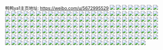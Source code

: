 鸭鸭ya1主页地址: https://weibo.com/u/5672995529 
![](https://wx4.sinaimg.cn/mw2000/006bVjhTgy1h9662f46cij30mt0tfadg.jpg) 
![](https://wx4.sinaimg.cn/mw2000/006bVjhTgy1h9662g8s6lj32by30f4qr.jpg) 
![](https://wx4.sinaimg.cn/mw2000/006bVjhTgy1h9662hrvklj323d37kkjl.jpg) 
![](https://wx4.sinaimg.cn/mw2000/006bVjhTgy1h96647gbuwj31o0280e81.jpg) 
![](https://wx4.sinaimg.cn/mw2000/006bVjhTgy1h96648eg4gj327e2xvx6p.jpg) 
![](https://wx4.sinaimg.cn/mw2000/006bVjhTgy1h96649wleyj32c0340x6q.jpg) 
![](https://wx4.sinaimg.cn/mw2000/006bVjhTly1h6qcp7vah2j32c03401l0.jpg) 
![](https://wx4.sinaimg.cn/mw2000/006bVjhTly1h6qcpf8304j32c0340npf.jpg) 
![](https://wx4.sinaimg.cn/mw2000/006bVjhTly1h6qcpupgzxj32c0340tmf.jpg) 
![](https://wx4.sinaimg.cn/mw2000/006bVjhTly1h6qcq3zp31j32c0340x6r.jpg) 
![](https://wx4.sinaimg.cn/mw2000/006bVjhTly1h6qcp1x6r5j32c0340e0d.jpg) 
![](https://wx4.sinaimg.cn/mw2000/006bVjhTly1h6qcqc82ahj32c0340b2c.jpg) 
![](https://wx4.sinaimg.cn/mw2000/006bVjhTly1h6qcqxhdkvj32c037y1kx.jpg) 
![](https://wx4.sinaimg.cn/mw2000/006bVjhTly1h6qcre0qfkj32aw36ckjh.jpg) 
![](https://wx4.sinaimg.cn/mw2000/006bVjhTly1h6qcri3wwsj32c0340x6r.jpg) 
![](https://wx4.sinaimg.cn/mw2000/006bVjhTly1h6qcrlkqc2j32c0340hdv.jpg) 
![](https://wx4.sinaimg.cn/mw2000/006bVjhTly1h6qcrpekbdj32c0340u0z.jpg) 
![](https://wx4.sinaimg.cn/mw2000/006bVjhTgy1h69m07pyatj30u0140tdi.jpg) 
![](https://wx4.sinaimg.cn/mw2000/006bVjhTgy1h69m090bqbj30u0140dml.jpg) 
![](https://wx4.sinaimg.cn/mw2000/006bVjhTgy1h69m06zi0aj30u0140wjm.jpg) 
![](https://wx4.sinaimg.cn/mw2000/006bVjhTgy1h69m0a1x3nj30u0140dp2.jpg) 
![](https://wx4.sinaimg.cn/mw2000/006bVjhTgy1h69m0b3sxej30u0140dqf.jpg) 
![](https://wx4.sinaimg.cn/mw2000/006bVjhTgy1h69m0c6qzzj30u014044n.jpg) 
![](https://wx4.sinaimg.cn/mw2000/006bVjhTgy1h69m0d1z4nj30u0140ab9.jpg) 
![](https://wx4.sinaimg.cn/mw2000/006bVjhTgy1h69m0qrzepj30u014041t.jpg) 
![](https://wx4.sinaimg.cn/mw2000/006bVjhTgy1h69m0pnfjyj30u0140wh6.jpg) 
![](https://wx4.sinaimg.cn/mw2000/006bVjhTly1h5uzmlnfmcj32c0340hdv.jpg) 
![](https://wx4.sinaimg.cn/mw2000/006bVjhTly1h5uzmowr52j32c0340u11.jpg) 
![](https://wx4.sinaimg.cn/mw2000/006bVjhTly1h5uzmq9wn6j32c037u1l0.jpg) 
![](https://wx4.sinaimg.cn/mw2000/006bVjhTly1h5uzmtqjqsj32c0340npd.jpg) 
![](https://wx4.sinaimg.cn/mw2000/006bVjhTly1h5uzny9ckcj30zo1rek5l.jpg) 
![](https://wx4.sinaimg.cn/mw2000/006bVjhTly1h5uznxyqluj30zo1reat6.jpg) 
![](https://wx4.sinaimg.cn/mw2000/006bVjhTly1h5qykueiosj30u0140agp.jpg) 
![](https://wx4.sinaimg.cn/mw2000/006bVjhTly1h5qyl4lmjzj30u014sn59.jpg) 
![](https://wx4.sinaimg.cn/mw2000/006bVjhTly1h5qyl5of7wj30u0140do2.jpg) 
![](https://wx4.sinaimg.cn/mw2000/006bVjhTly1h5qyl6j94fj30u0140gr0.jpg) 
![](https://wx4.sinaimg.cn/mw2000/006bVjhTly1h5qyl7cyxij30u0140n3b.jpg) 
![](https://wx4.sinaimg.cn/mw2000/006bVjhTly1h5qym914vfj30u01hcdoz.jpg) 
![](https://wx4.sinaimg.cn/mw2000/006bVjhTly1h5qym74q99j30u014bwlg.jpg) 
![](https://wx4.sinaimg.cn/mw2000/006bVjhTly1h5mk7m7gxcj30tu12ch3q.jpg) 
![](https://wx4.sinaimg.cn/mw2000/006bVjhTly1h5mk3gn72hj30u01hc10i.jpg) 
![](https://wx4.sinaimg.cn/mw2000/006bVjhTly1h5k649oe7aj32c0340qv5.jpg) 
![](https://wx4.sinaimg.cn/mw2000/006bVjhTly1h5k64avmuhj32c0340b2a.jpg) 
![](https://wx4.sinaimg.cn/mw2000/006bVjhTly1h5k64bu42cj329g340kjm.jpg) 
![](https://wx4.sinaimg.cn/mw2000/006bVjhTly1h5k64ctxq8j32c0352u0y.jpg) 
![](https://wx4.sinaimg.cn/mw2000/006bVjhTly1h5ecbnbtuzj30u0140n4i.jpg) 
![](https://wx4.sinaimg.cn/mw2000/006bVjhTly1h5ecbnrsbjj30u0140tfe.jpg) 
![](https://wx4.sinaimg.cn/mw2000/006bVjhTly1h5dfo9dr01j30u0140tfj.jpg) 
![](https://wx4.sinaimg.cn/mw2000/006bVjhTly1h5dfo8jvzoj30u01407c3.jpg) 
![](https://wx4.sinaimg.cn/mw2000/006bVjhTly1h57m5eugmxj33402dikjm.jpg) 
![](https://wx4.sinaimg.cn/mw2000/006bVjhTly1h57m5gzgzdj33402eqkjm.jpg) 
![](https://wx4.sinaimg.cn/mw2000/006bVjhTly1h57m5i574hj33402emnpe.jpg) 
![](https://wx4.sinaimg.cn/mw2000/006bVjhTly1h57m5j715aj32c035ax6q.jpg) 
![](https://wx4.sinaimg.cn/mw2000/006bVjhTly1h57m5k77ssj32c035i1kz.jpg) 
![](https://wx4.sinaimg.cn/mw2000/006bVjhTly1h57m5kl44vj30zo1redtm.jpg) 
![](https://wx4.sinaimg.cn/mw2000/006bVjhTly1h57m5e0rptj30zo1re182.jpg) 
![](https://wx4.sinaimg.cn/mw2000/006bVjhTly1h57m5lvzdcj32c0340b2b.jpg) 
![](https://wx4.sinaimg.cn/mw2000/006bVjhTly1h57m5ncvh0j32c0340e83.jpg) 
![](https://wx4.sinaimg.cn/mw2000/006bVjhTly1h541cqb01jj30u011c79b.jpg) 
![](https://wx4.sinaimg.cn/mw2000/006bVjhTly1h53wzyzrx0j32c02c0kjl.jpg) 
![](https://wx4.sinaimg.cn/mw2000/006bVjhTly1h4zh7g3zvyj30u015qaf5.jpg) 
![](https://wx4.sinaimg.cn/mw2000/006bVjhTly1h4zh7gc29lj30u015ggq7.jpg) 
![](https://wx4.sinaimg.cn/mw2000/006bVjhTly1h4zh7gkrpqj30u0154n1v.jpg) 
![](https://wx4.sinaimg.cn/mw2000/006bVjhTly1h4zh7hea0yj30u014076c.jpg) 
![](https://wx4.sinaimg.cn/mw2000/006bVjhTly1h4zh7i4xu0j30u0140wgh.jpg) 
![](https://wx4.sinaimg.cn/mw2000/006bVjhTly1h4prtpct0lj30um0u0773.jpg) 
![](https://wx4.sinaimg.cn/mw2000/006bVjhTly1h4prtq1meoj30u00u0mzn.jpg) 
![](https://wx4.sinaimg.cn/mw2000/006bVjhTly1h4prtq9qvwj30u00u0q6h.jpg) 
![](https://wx4.sinaimg.cn/mw2000/006bVjhTly1h4prtqk8hkj30u00u0q7w.jpg) 
![](https://wx4.sinaimg.cn/mw2000/006bVjhTly1h480gnrcadj32al340hdu.jpg) 
![](https://wx4.sinaimg.cn/mw2000/006bVjhTly1h480gr710zj32c034yx6r.jpg) 
![](https://wx4.sinaimg.cn/mw2000/006bVjhTly1h480gv9zfoj32c03564qs.jpg) 
![](https://wx4.sinaimg.cn/mw2000/006bVjhTly1h42z0dpykjj30u01i848r.jpg) 
![](https://wx4.sinaimg.cn/mw2000/006bVjhTly1h42z0lie5zj30u01hutiw.jpg) 
![](https://wx4.sinaimg.cn/mw2000/006bVjhTly1h41fkwmj7tj30u0140ahe.jpg) 
![](https://wx4.sinaimg.cn/mw2000/006bVjhTly1h41fkx8z28j30u0141k3g.jpg) 
![](https://wx4.sinaimg.cn/mw2000/006bVjhTly1h41fkxs8mzj30u0140gro.jpg) 
![](https://wx4.sinaimg.cn/mw2000/006bVjhTly1h41fkyyc1oj30u01jxn5k.jpg) 
![](https://wx4.sinaimg.cn/mw2000/006bVjhTly1h41fl299loj30u01hcthz.jpg) 
![](https://wx4.sinaimg.cn/mw2000/006bVjhTly1h3uw8igyxzj32c02c0hdt.jpg) 
![](https://wx4.sinaimg.cn/mw2000/006bVjhTly1h3tnjebge3j30zo256tve.jpg) 
![](https://wx4.sinaimg.cn/mw2000/006bVjhTly1h3tnjgscvrj30zo256kjl.jpg) 
![](https://wx4.sinaimg.cn/mw2000/006bVjhTly1h3tnjj6o4pj30zo256npd.jpg) 
![](https://wx4.sinaimg.cn/mw2000/006bVjhTly1h3tnjl4oyrj30zo256hdt.jpg) 
![](https://wx4.sinaimg.cn/mw2000/006bVjhTly1h3tnjniz0zj30zo256kjl.jpg) 
![](https://wx4.sinaimg.cn/mw2000/006bVjhTly1h3tnjpyih6j30zo256kjl.jpg) 
![](https://wx4.sinaimg.cn/mw2000/006bVjhTly1h3tnjt2od8j30zo256npd.jpg) 
![](https://wx4.sinaimg.cn/mw2000/006bVjhTly1h3tnjcjui8j30zo256hdt.jpg) 
![](https://wx4.sinaimg.cn/mw2000/006bVjhTly1h3tnjv6jcjj30zo256kjl.jpg) 
![](https://wx4.sinaimg.cn/mw2000/006bVjhTly1h3sxy611a2j30u01sxq9t.jpg) 
![](https://wx4.sinaimg.cn/mw2000/006bVjhTly1h3n5vuc13yj30u0140n4k.jpg) 
![](https://wx4.sinaimg.cn/mw2000/006bVjhTly1h3n5vtndxqj30u0140qas.jpg) 
![](https://wx4.sinaimg.cn/mw2000/006bVjhTly1h35n4wnv7ej30u01hcwoa.jpg) 
![](https://wx4.sinaimg.cn/mw2000/006bVjhTly1h2zxjv2v40j30u014kk04.jpg) 
![](https://wx4.sinaimg.cn/mw2000/006bVjhTly1h2zxjvva1tj30u014maja.jpg) 
![](https://wx4.sinaimg.cn/mw2000/006bVjhTly1h2zxjwko2kj30uc0u0jwt.jpg) 
![](https://wx4.sinaimg.cn/mw2000/006bVjhTly1h2zxjx26dfj30uj0u07an.jpg) 
![](https://wx4.sinaimg.cn/mw2000/006bVjhTly1h2xmsntvijj30u0140tj0.jpg) 
![](https://wx4.sinaimg.cn/mw2000/006bVjhTly1h2xmsodjs6j30u0140n60.jpg) 
![](https://wx4.sinaimg.cn/mw2000/006bVjhTly1h2oyip54xnj30u0140ae8.jpg) 
![](https://wx4.sinaimg.cn/mw2000/006bVjhTly1h2oyipdqb7j30u0140q7y.jpg) 
![](https://wx4.sinaimg.cn/mw2000/006bVjhTly1h2oykb0nszj30u0140442.jpg) 
![](https://wx4.sinaimg.cn/mw2000/006bVjhTly1h2oyird8fwj30u0140q8b.jpg) 
![](https://wx4.sinaimg.cn/mw2000/006bVjhTly1h1xh5xz8kdj30zo2561ke.jpg) 
![](https://wx4.sinaimg.cn/mw2000/006bVjhTly1h1odt9gsggj30p00tt42p.jpg) 
![](https://wx4.sinaimg.cn/mw2000/006bVjhTly1h14krg5zqlj30u01417d8.jpg) 
![](https://wx4.sinaimg.cn/mw2000/006bVjhTly1h13hgjtz3aj31sc2dshax.jpg) 
![](https://wx4.sinaimg.cn/mw2000/006bVjhTly1h13hgkrlzej31sc2ds1ky.jpg) 
![](https://wx4.sinaimg.cn/mw2000/006bVjhTly1h13hgj8fgej32c0340x6q.jpg) 
![](https://wx4.sinaimg.cn/mw2000/006bVjhTgy1gi40vc6jf0j30u00u0tm6.jpg) 
![](https://wx4.sinaimg.cn/mw2000/006bVjhTgy1gi40vcz27gj30u00u0n85.jpg) 
![](https://wx4.sinaimg.cn/mw2000/006bVjhTgy1gi40vb67m5j30u00u07gq.jpg) 
![](https://wx4.sinaimg.cn/mw2000/006bVjhTgy1gi40vdp1hmj30u00u0tl0.jpg) 
![](https://wx4.sinaimg.cn/mw2000/006bVjhTgy1gi40vfsl51j30u0140dvu.jpg) 
![](https://wx4.sinaimg.cn/mw2000/006bVjhTgy1gi40vewc6jj30u014018s.jpg) 
![](https://wx4.sinaimg.cn/mw2000/006bVjhTgy1gi40owrw4bj30u00u0n8l.jpg) 
![](https://wx4.sinaimg.cn/mw2000/006bVjhTgy1gi40oxo3zqj30u00u0nai.jpg) 
![](https://wx4.sinaimg.cn/mw2000/006bVjhTgy1gi40oyiqzmj30u00u014e.jpg) 
![](https://wx4.sinaimg.cn/mw2000/006bVjhTgy1gi40ozd4koj30u00u0tki.jpg) 
![](https://wx4.sinaimg.cn/mw2000/006bVjhTgy1gi40p09hy8j30u00u0dt9.jpg) 
![](https://wx4.sinaimg.cn/mw2000/006bVjhTgy1gi40p17655j30u00u0k4k.jpg) 
![](https://wx4.sinaimg.cn/mw2000/006bVjhTgy1gi40p329a5j30u00u07e7.jpg) 
![](https://wx4.sinaimg.cn/mw2000/006bVjhTgy1gi40p3zmgkj30u00u0wrc.jpg) 
![](https://wx4.sinaimg.cn/mw2000/006bVjhTgy1gi40ovyha4j30u00u0ai9.jpg) 
![](https://wx4.sinaimg.cn/mw2000/006bVjhTgy1gi40i1zznbj30u0140dqu.jpg) 
![](https://wx4.sinaimg.cn/mw2000/006bVjhTgy1gi40i2spv8j30u0140dn7.jpg) 
![](https://wx4.sinaimg.cn/mw2000/006bVjhTgy1gi40i3qd74j30u00u0k2x.jpg) 
![](https://wx4.sinaimg.cn/mw2000/006bVjhTgy1gi40i4mgx7j30u00u013l.jpg) 
![](https://wx4.sinaimg.cn/mw2000/006bVjhTgy1gi40i5ptt4j31400u0wvb.jpg) 
![](https://wx4.sinaimg.cn/mw2000/006bVjhTgy1gi40i6jh61j30u00u0qdv.jpg) 
![](https://wx4.sinaimg.cn/mw2000/006bVjhTgy1gi40i7c7zqj30u00u0qej.jpg) 
![](https://wx4.sinaimg.cn/mw2000/006bVjhTgy1gi40i8skvsj30u00u049i.jpg) 
![](https://wx4.sinaimg.cn/mw2000/006bVjhTgy1gi40i0zueoj31400u0k6a.jpg) 
![](https://wx4.sinaimg.cn/mw2000/006bVjhTgy1gi40fbgybyj30u00u0n4b.jpg) 
![](https://wx4.sinaimg.cn/mw2000/006bVjhTgy1gi40farihkj30u00u0tfh.jpg) 
![](https://wx4.sinaimg.cn/mw2000/006bVjhTgy1gi40fc8f8nj30sg0sg0v3.jpg) 
![](https://wx4.sinaimg.cn/mw2000/006bVjhTgy1gi40dsvy7yj30u00u04cr.jpg) 
![](https://wx4.sinaimg.cn/mw2000/006bVjhTgy1gi40dscaitj30u00u0tk0.jpg) 
![](https://wx4.sinaimg.cn/mw2000/006bVjhTgy1gi40dte5ckj30u00u0k2u.jpg) 
![](https://wx4.sinaimg.cn/mw2000/006bVjhTgy1gi40dtx557j30u00u0jup.jpg) 
![](https://wx4.sinaimg.cn/mw2000/006bVjhTgy1gi40c0pg9wj30u00u0qav.jpg) 
![](https://wx4.sinaimg.cn/mw2000/006bVjhTgy1gi40c2el2mj30u00u00vb.jpg) 
![](https://wx4.sinaimg.cn/mw2000/006bVjhTgy1gi40byv87xj30u00u0tgb.jpg) 
![](https://wx4.sinaimg.cn/mw2000/006bVjhTgy1gi40c1l4adj30u00u0go4.jpg) 
![](https://wx4.sinaimg.cn/mw2000/006bVjhTly1gi2sjncliqj30n00myjyc.jpg) 
![](https://wx4.sinaimg.cn/mw2000/006bVjhTly1gi2sjnti0nj30n00n2n3d.jpg) 
![](https://wx4.sinaimg.cn/mw2000/006bVjhTly1gi2sjo9ym5j30n00n845b.jpg) 
![](https://wx4.sinaimg.cn/mw2000/006bVjhTly1gi2sjoro83j30n00m8tez.jpg) 
![](https://wx4.sinaimg.cn/mw2000/006bVjhTly1gi2sjmrzroj30n00n345k.jpg) 
![](https://wx4.sinaimg.cn/mw2000/006bVjhTly1gi2sjphp7hj30u00u0wpo.jpg) 
![](https://wx4.sinaimg.cn/mw2000/006bVjhTly1gi2sjqcdn3j30u00u0dra.jpg) 
![](https://wx4.sinaimg.cn/mw2000/006bVjhTly1gi2sjr3qq6j30u00u0ws0.jpg) 
![](https://wx4.sinaimg.cn/mw2000/006bVjhTly1gi2sjrmo6qj30u00sk46q.jpg) 
![](https://wx4.sinaimg.cn/mw2000/006bVjhTly1fqltsp3mw2j31401401ky.jpg) 
![](https://wx4.sinaimg.cn/mw2000/006bVjhTly1fqltspioyxj30u00u0wi9.jpg) 
![](https://wx4.sinaimg.cn/mw2000/006bVjhTly1fqltsroo86j3140140u0x.jpg) 
